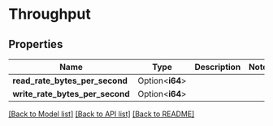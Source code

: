 # Throughput

## Properties

Name | Type | Description | Notes
------------ | ------------- | ------------- | -------------
**read_rate_bytes_per_second** | Option<**i64**> |  | 
**write_rate_bytes_per_second** | Option<**i64**> |  | 

[[Back to Model list]](../README.md#documentation-for-models) [[Back to API list]](../README.md#documentation-for-api-endpoints) [[Back to README]](../README.md)


